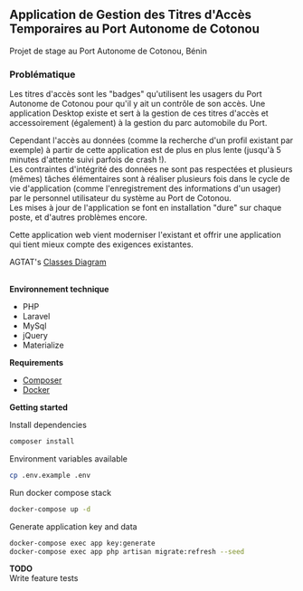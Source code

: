 ## Application de Gestion des Titres d'Accès Temporaires au Port Autonome de Cotonou

Projet de stage au Port Autonome de Cotonou, Bénin

### Problématique 
Les titres d'accès sont les "badges" qu'utilisent les usagers du Port Autonome de Cotonou pour qu'il y ait un contrôle de son accès. Une application Desktop existe et sert à la gestion de ces titres d'accès et accessoirement (également) à la gestion du parc automobile du Port. 

Cependant l'accès au données (comme la recherche d'un profil existant par exemple) à partir de cette application est de plus en plus lente (jusqu'à 5 minutes d'attente suivi parfois de crash !).  
Les contraintes d'intégrité des données ne sont pas respectées et plusieurs (mêmes) tâches élémentaires sont à réaliser plusieurs fois dans le cycle de vie d'application (comme l'enregistrement des informations d'un usager) par le personnel utilisateur du système au Port de Cotonou.  
Les mises à jour de l'application se font en installation "dure" sur chaque poste, et d'autres problèmes encore.  

Cette application web vient moderniser l'existant et offrir une application qui tient mieux compte des exigences existantes.

AGTAT's [Classes Diagram](https://drive.google.com/file/d/1h9uP7Y92HlJ8ArP-ZNLSNp2p9Wyoshvk/view?usp=sharing)

\
__Environnement technique__ 
* PHP
* Laravel
* MySql
* jQuery
* Materialize

__Requirements__
- [Composer](https://getcomposer.org/download/)
- [Docker](https://docs.docker.com/get-docker/)

__Getting started__

Install dependencies
```bash
composer install
```

Environment variables available
```bash
cp .env.example .env
```

Run docker compose stack
```bash
docker-compose up -d
```

Generate application key and data
```bash
docker-compose exec app key:generate
docker-compose exec app php artisan migrate:refresh --seed
```

__TODO__\
Write feature tests